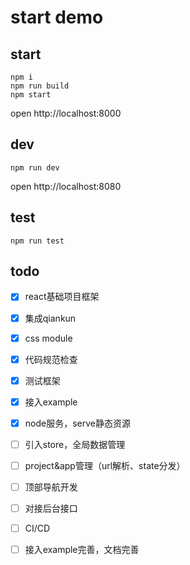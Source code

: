 # start demo

## start
```
npm i
npm run build
npm start
```

open http://localhost:8000

## dev
```
npm run dev
```

open http://localhost:8080

## test
```
npm run test
```

## todo

- [x] react基础项目框架
- [x] 集成qiankun
- [x] css module
- [x] 代码规范检查
- [x] 测试框架
- [x] 接入example
- [x] node服务，serve静态资源
- [ ] 引入store，全局数据管理
- [ ] project&app管理（url解析、state分发）
- [ ] 顶部导航开发
- [ ] 对接后台接口
- [ ] CI/CD
- [ ] 接入example完善，文档完善


